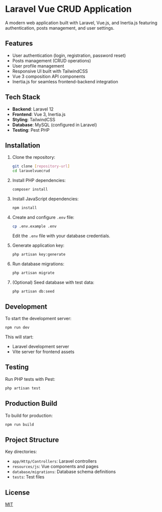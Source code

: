 # Laravel Vue CRUD Application

A modern web application built with Laravel, Vue.js, and Inertia.js featuring authentication, posts management, and user settings.

## Features

- User authentication (login, registration, password reset)
- Posts management (CRUD operations)
- User profile management
- Responsive UI built with TailwindCSS
- Vue 3 composition API components
- Inertia.js for seamless frontend-backend integration

## Tech Stack

- **Backend**: Laravel 12
- **Frontend**: Vue 3, Inertia.js
- **Styling**: TailwindCSS
- **Database**: MySQL (configured in Laravel)
- **Testing**: Pest PHP

## Installation

1. Clone the repository:
   ```bash
   git clone [repository-url]
   cd laravelvuecrud
   ```

2. Install PHP dependencies:
   ```bash
   composer install
   ```

3. Install JavaScript dependencies:
   ```bash
   npm install
   ```

4. Create and configure `.env` file:
   ```bash
   cp .env.example .env
   ```
   Edit the `.env` file with your database credentials.

5. Generate application key:
   ```bash
   php artisan key:generate
   ```

6. Run database migrations:
   ```bash
   php artisan migrate
   ```

7. (Optional) Seed database with test data:
   ```bash
   php artisan db:seed
   ```

## Development

To start the development server:

```bash
npm run dev
```

This will start:
- Laravel development server
- Vite server for frontend assets

## Testing

Run PHP tests with Pest:

```bash
php artisan test
```

## Production Build

To build for production:

```bash
npm run build
```

## Project Structure

Key directories:

- `app/Http/Controllers`: Laravel controllers
- `resources/js`: Vue components and pages
- `database/migrations`: Database schema definitions
- `tests`: Test files

## License

[MIT](https://opensource.org/licenses/MIT)
